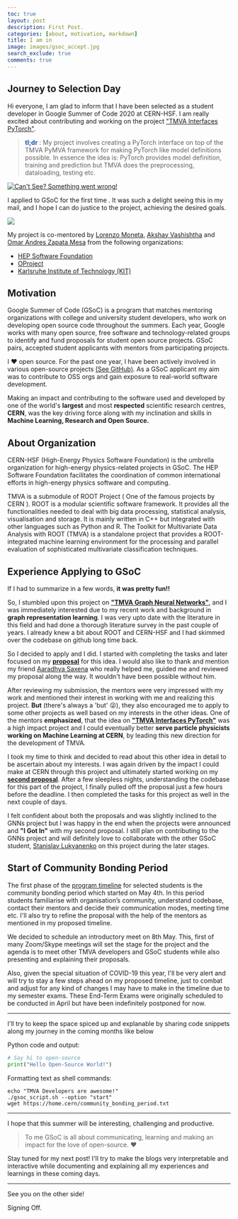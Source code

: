 ```yaml
---
toc: true
layout: post
description: First Post.
categories: [about, motivation, markdown]
title: I am in
image: images/gsoc_accept.jpg
search_exclude: true
comments: true
---
```

## Journey to Selection Day

Hi everyone, I am glad to inform that I have been selected as a student developer in Google Summer of Code 2020 at CERN-HSF. I am really excited about contributing and working on the project ["TMVA Interfaces PyTorch"](https://hepsoftwarefoundation.org/gsoc/2020/proposal_TMVAPyTorch.html).

> **<font color="#1756a9">tl;dr</font>** : My project involves creating a PyTorch interface on top of the TMVA PyMVA framework for making PyTorch like model definitions possible. In essence the idea is: PyTorch provides model definition, training and prediction but TMVA does the preprocessing, dataloading, testing etc.

<a href="https://summerofcode.withgoogle.com/projects/#5720405488173056">
<img alt="Can't See? Something went wrong!" src="{{site.baseurl}}/images/gsoc_accept.jpg">
</a>

I applied to GSoC for the first time . It was such a delight seeing this in my mail, and I hope I can do justice to the project, achieving the desired goals.

![]({{site.baseurl}}/images/gsoc_accept_mail.jpg)

My project is co-mentored by [Lorenzo Moneta](https://www.linkedin.com/in/lorenzo-moneta-982b902/), [Akshay Vashishtha](https://www.linkedin.com/in/akshay-vashistha-9a558778/) and [Omar Andres Zapata Mesa](https://www.linkedin.com/in/omar-andres-zapata-mesa-4ab16a5b/) from the following organizations: 
* [HEP Software Foundation](https://hepsoftwarefoundation.org/)
* [OProject](http://oproject.org/)
* [Karlsruhe Institute of Technology (KIT)](https://www.kit.edu/english/)

## Motivation

Google Summer of Code (GSoC) is a program that matches mentoring organizations with college and university student developers, who work on developing open source code throughout the summers. Each year, Google works with many open source, free software and technology-related groups to identify and fund proposals for student open source projects.
GSoC pairs, accepted student applicants with mentors from participating projects.

I :heart: open source. For the past one year, I have been actively involved in various open-source projects [(See GitHub)](https://github.com/anirudhdagar). As a GSoC applicant my aim was to contribute to OSS orgs and gain exposure to real-world software development.

Making an impact and contributing to the software used and developed by one of the world's **largest** and most **respected** scientific research centres, **CERN**, was the key driving force along with my inclination and skills in **Machine Learning, Research and Open Source.**


## About Organization

CERN-HSF (High-Energy Physics Software Foundation) is the umbrella organization for high-energy physics-related projects in GSoC. The HEP Software Foundation facilitates the coordination of common international efforts in high-energy physics software and computing.

TMVA is a submodule of ROOT Project ( One of the famous projects by CERN ). ROOT is a modular scientific software framework. It provides all the functionalities needed to deal with big data processing, statistical analysis, visualisation and storage. It is mainly written in C++ but integrated with other languages such as Python and R. The Toolkit for Multivariate Data Analysis with ROOT (TMVA) is a standalone project that provides a ROOT-integrated machine learning environment for the processing and parallel evaluation of sophisticated multivariate classification techniques.


## Experience Applying to GSoC

If I had to summarize in a few words, **it was pretty fun!!**

So, I stumbled upon this project on **["TMVA Graph Neural Networks"](https://hepsoftwarefoundation.org/gsoc/2020/proposal_TMVAGraph.html)**, and I was immediately interested due to my recent work and background in **graph representation learning**. I was very upto date with the literature in this field and had done a thorough literature survey in the past couple of years. I already knew a bit about ROOT and CERN-HSF and I had skimmed over the codebase on github long time back.

So I decided to apply and I did. I started with completing the tasks and later focused on my **[proposal](https://drive.google.com/open?id=1Df22pHUzj1rSh06I3CH2EFEsJcBshLCO5mg1aTHR8pQ)** for this idea. I would also like to thank and mention my friend [Aaradhya Saxena](https://github.com/AaradhyaSaxena) who really helped me, guided me and reviewed my proposal along the way. It wouldn't have been possible without him.

After reviewing my submission, the mentors were very impressed with my work and mentioned their interest in working with me and realizing this project. **But** (there's always a 'but' :stuck_out_tongue_winking_eye:), they also encouraged me to apply to some other projects as well based on my interests in the other ideas. One of the mentors **emphasized**, that the idea on **["TMVA Interfaces PyTorch"](https://hepsoftwarefoundation.org/gsoc/2020/proposal_TMVAPyTorch.html)** was a high impact project and I could eventually better **serve particle physicists working on Machine Learning at CERN**, by leading this new direction for the development of TMVA.

I took my time to think and decided to read about this other idea in detail to be ascertain about my interests. I was again driven by the impact I could make at CERN through this project and ultimately started working on my **[second proposal](https://drive.google.com/open?id=1b54yrngOjth9wUiS7iAg_rEm7J2J749d)**. After a few sleepless nights, understanding the codebase for this part of the project, I finally pulled off the proposal just a few hours before the deadline. I then completed the tasks for this project as well in the next couple of days.

I felt confident about both the proposals and was slightly inclined to the GNNs project but I was happy in the end when the projects were announced and **"I Got In"** with my second proposal. I still plan on contributing to the GNNs project and will definitely love to collaborate with the other GSoC student, [Stanislav Lukyanenko](https://github.com/stlukyanenko) on this project during the later stages.


## Start of Community Bonding Period

The first phase of the [program timeline](https://summerofcode.withgoogle.com/how-it-works/#timeline) for selected students is the community bonding period which started on May 4th. In this period students familiarise with organisation’s community, understand codebase, contact their mentors and decide their communication modes, meeting time etc. I'll also try to refine the proposal with the help of the mentors as mentioned in my proposed timeline.

We decided to schedule an introductory meet on 8th May. This, first of many Zoom/Skype meetings will set the stage for the project and the agenda is to meet other TMVA developers and GSoC students while also presenting and explaining their proposals.

Also, given the special situation of COVID-19 this year, I'll be very alert and will try to stay a few steps ahead on my proposed timeline, just to combat and adjust for any kind of changes I may have to make in the timeline due to my semester exams. These End-Term Exams were originally scheduled to be conducted in April but have been indefinitely postponed for now.  

---

I'll try to keep the space spiced up and explanable by sharing code snippets along my journey in the coming months like below

Python code and output:

```python
# Say hi to open-source
print("Hello Open-Source World!")
```

Formatting text as shell commands:

```shell
echo "TMVA Developers are awesome!"
./gsoc_script.sh --option "start"
wget https://home.cern/community_bonding_period.txt
```

---

I hope that this summer will be interesting, challenging and productive.

> To me GSoC is all about communicating, learning and making an impact for the love of open-source. :heart:

Stay tuned for my next post! I'll try to make the blogs very interpretable and interactive while documenting and explaining all my experiences and learnings in these coming days.

---

See you on the other side!

Signing Off.